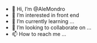 - 👋 Hi, I’m @AleMondro
- 👀 I’m interested in front end
- 🌱 I’m currently learning ...
- 💞️ I’m looking to collaborate on ...
- 📫 How to reach me ...

<!---
AleMondro/AleMondro is a ✨ special ✨ repository because its `README.md` (this file) appears on your GitHub profile.
You can click the Preview link to take a look at your changes.
--->
